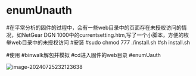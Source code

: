 # enumUnauth
#在平常分析的固件的过程中，会有一些web目录中的页面存在未授权访问的情况，如NetGear DGN 1000中的currentsetting.htm,写了一个小脚本，方便的枚举web目录中的未授权访问
#安装
#sudo chmod 777 ./install.sh
#sh install.sh

#使用
#binwalk解包并模拟
#cd进入固件的web目录
#enumUauth

![image-20240725232123638](https://github.com/user-attachments/assets/7cac957a-5344-4746-a328-cefb4ae5ac78)
